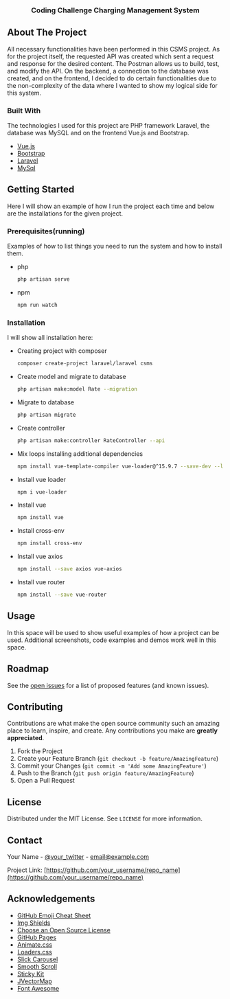 <p align="center">
  <h3 align="center">Coding Challenge Charging Management System</h3>
</p>

<!-- ABOUT THE PROJECT -->
## About The Project
All necessary functionalities have been performed in this CSMS project. As for the project itself, the requested API was created which sent a request and response for the desired content. The Postman allows us to build, test, and modify the API. On the backend, a connection to the database was created, and on the frontend, I decided to do certain functionalities due to the non-complexity of the data where I wanted to show my logical side for this system.


### Built With

The technologies I used for this project are PHP framework Laravel, the database was MySQL and on the frontend Vue.js and Bootstrap.

* [Vue.js](https://vuejs.org/)
* [Bootstrap](https://getbootstrap.com)
* [Laravel](https://laravel.com)
* [MySql](https://www.mysql.com/)


## Getting Started
Here I will show an example of how I run the project each time and below are the installations for the given project.
### Prerequisites(running)
Examples of how to list things you need to run the system and how to install them.
* php
  ```sh
  php artisan serve
  ```
* npm
  ```sh
  npm run watch
  ```
### Installation
I will show all installation here:

- Creating project with composer
   ```sh
   composer create-project laravel/laravel csms
   ```
- Create model and migrate to database
   ```sh
   php artisan make:model Rate --migration 
   ```
- Migrate to database
   ```sh
   php artisan migrate 
   ```
- Create controller
   ```sh
   php artisan make:controller RateController --api 
   ```
- Mix loops installing additional dependencies
   ```sh
   npm install vue-template-compiler vue-loader@^15.9.7 --save-dev --legacy-peer-deps
   ```
- Install vue loader
   ```sh
   npm i vue-loader 
   ``` 
- Install vue
   ```sh
   npm install vue 
   ```   
- Install cross-env
   ```sh
   npm install cross-env 
   ```
- Install vue axios
   ```sh
   npm install --save axios vue-axios
   ```   
- Install vue router
   ```sh
   npm install --save vue-router  
   ```

<!-- USAGE EXAMPLES -->
## Usage
In this space will be used to show useful examples of how a project can be used. Additional screenshots, code examples and demos work well in this space. 





<!-- ROADMAP -->
## Roadmap

See the [open issues](https://github.com/othneildrew/Best-README-Template/issues) for a list of proposed features (and known issues).



<!-- CONTRIBUTING -->
## Contributing

Contributions are what make the open source community such an amazing place to learn, inspire, and create. Any contributions you make are **greatly appreciated**.

1. Fork the Project
2. Create your Feature Branch (`git checkout -b feature/AmazingFeature`)
3. Commit your Changes (`git commit -m 'Add some AmazingFeature'`)
4. Push to the Branch (`git push origin feature/AmazingFeature`)
5. Open a Pull Request



<!-- LICENSE -->
## License

Distributed under the MIT License. See `LICENSE` for more information.



<!-- CONTACT -->
## Contact

Your Name - [@your_twitter](https://twitter.com/your_username) - email@example.com

Project Link: [https://github.com/your_username/repo_name](https://github.com/your_username/repo_name)



<!-- ACKNOWLEDGEMENTS -->
## Acknowledgements
* [GitHub Emoji Cheat Sheet](https://www.webpagefx.com/tools/emoji-cheat-sheet)
* [Img Shields](https://shields.io)
* [Choose an Open Source License](https://choosealicense.com)
* [GitHub Pages](https://pages.github.com)
* [Animate.css](https://daneden.github.io/animate.css)
* [Loaders.css](https://connoratherton.com/loaders)
* [Slick Carousel](https://kenwheeler.github.io/slick)
* [Smooth Scroll](https://github.com/cferdinandi/smooth-scroll)
* [Sticky Kit](http://leafo.net/sticky-kit)
* [JVectorMap](http://jvectormap.com)
* [Font Awesome](https://fontawesome.com)





<!-- MARKDOWN LINKS & IMAGES -->
<!-- https://www.markdownguide.org/basic-syntax/#reference-style-links -->
[contributors-shield]: https://img.shields.io/github/contributors/othneildrew/Best-README-Template.svg?style=for-the-badge
[contributors-url]: https://github.com/othneildrew/Best-README-Template/graphs/contributors
[forks-shield]: https://img.shields.io/github/forks/othneildrew/Best-README-Template.svg?style=for-the-badge
[forks-url]: https://github.com/othneildrew/Best-README-Template/network/members
[stars-shield]: https://img.shields.io/github/stars/othneildrew/Best-README-Template.svg?style=for-the-badge
[stars-url]: https://github.com/othneildrew/Best-README-Template/stargazers
[issues-shield]: https://img.shields.io/github/issues/othneildrew/Best-README-Template.svg?style=for-the-badge
[issues-url]: https://github.com/othneildrew/Best-README-Template/issues
[license-shield]: https://img.shields.io/github/license/othneildrew/Best-README-Template.svg?style=for-the-badge
[license-url]: https://github.com/othneildrew/Best-README-Template/blob/master/LICENSE.txt
[linkedin-shield]: https://img.shields.io/badge/-LinkedIn-black.svg?style=for-the-badge&logo=linkedin&colorB=555
[linkedin-url]: https://linkedin.com/in/othneildrew
[product-screenshot]: images/screenshot.png
